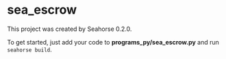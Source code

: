 # sea_escrow

This project was created by Seahorse 0.2.0.

To get started, just add your code to **programs_py/sea_escrow.py** and run `seahorse build`.
